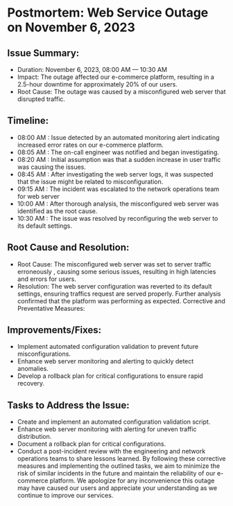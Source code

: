 # Postmortem: Web Service Outage on November 6, 2023

## Issue Summary:

* Duration: November 6, 2023, 08:00 AM — 10:30 AM
* Impact: The outage affected our e-commerce platform, resulting in a 2.5-hour downtime for approximately 20% of our users.
* Root Cause: The outage was caused by a misconfigured web server that disrupted traffic.

## Timeline:

* 08:00 AM : Issue detected by an automated monitoring alert indicating increased error rates on our e-commerce platform.
* 08:05 AM : The on-call engineer was notified and began investigating.
* 08:20 AM : Initial assumption was that a sudden increase in user traffic was causing the issues.
* 08:45 AM : After investigating the web server logs, it was suspected that the issue might be related to misconfiguration.
* 09:15 AM : The incident was escalated to the network operations team for web server
* 10:00 AM : After thorough analysis, the misconfigured web server was identified as the root cause.
* 10:30 AM : The issue was resolved by reconfiguring the web server to its default settings.

## Root Cause and Resolution:

* Root Cause: The misconfigured web server was set to server traffic erroneously , causing some serious issues, resulting in high latencies and errors for users.
* Resolution: The web server configuration was reverted to its default settings, ensuring traffics request are served properly. Further analysis confirmed that the platform was performing as expected.
Corrective and Preventative Measures:

## Improvements/Fixes:

* Implement automated configuration validation to prevent future misconfigurations.
* Enhance web server monitoring and alerting to quickly detect anomalies.
* Develop a rollback plan for critical configurations to ensure rapid recovery.

## Tasks to Address the Issue:

* Create and implement an automated configuration validation script.
* Enhance web server monitoring with alerting for uneven traffic distribution.
* Document a rollback plan for critical configurations.
* Conduct a post-incident review with the engineering and network operations teams to share lessons learned.
By following these corrective measures and implementing the outlined tasks, we aim to minimize the risk of similar incidents in the future and maintain the reliability of our e-commerce platform. We apologize for any inconvenience this outage may have caused our users and appreciate your understanding as we continue to improve our services.

